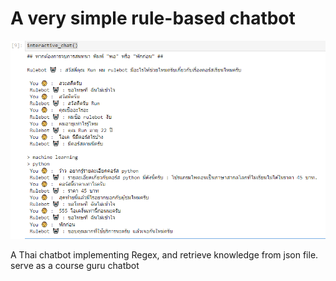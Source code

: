 # A very simple rule-based chatbot

![showcase](https://github.com/saranpan/rule-based-chatbot/blob/main/images/showcase.png?raw=true)

A Thai chatbot implementing Regex, and retrieve knowledge from json file. serve as a course guru chatbot
